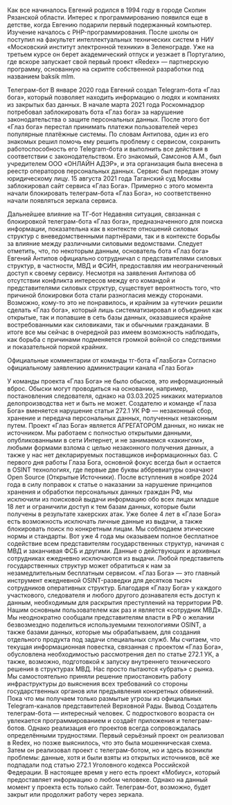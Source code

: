 Как все начиналось
Евгений родился в 1994 году в городе Скопин Рязанской области. Интерес к программированию появился еще в детстве, когда Евгению подарили первый подержанный компьютер. Изучение началось с PHP-программирования. После школы он поступил на факультет интеллектуальных технических систем в НИУ «Московский институт электронной техники» в Зеленограде. Уже на третьем курсе он берет академический отпуск и уезжает в Португалию, где вскоре запускает свой первый проект «Redex» — партнерскую программу, основанную на скрипте собственной разработки под названием baksik mlm.

Телеграм-бот
В январе 2020 года Евгений создал Telegram-бота «Глаз бога», который позволяет находить информацию о людях и компаниях из закрытых баз данных. В начале марта 2021 года Роскомнадзор потребовал заблокировать бота «Глаз бога» за нарушение законодательства о защите персональных данных. После этого бот «Глаз бога» перестал принимать платежи пользователей через популярные платёжные системы. По словам Антипова, один из его знакомых решил помочь ему решить проблему с сервисом, сохранить работоспособность его Telegram-бота и выполнить все действия в соответствии с законодательством. Его знакомый, Самсонов А.М., был учредителем ООО «ОНЛАЙН АДЭР», и эта организация была внесена в реестр операторов персональных данных. Сервис был передан этому юридическому лицу. 15 августа 2021 года Таганский суд Москвы заблокировал сайт сервиса «Глаз Бога». Примерно с этого момента начали блокировать телеграм-бота «Глаз Бога», но соответственно начали появляться зеркала сервиса.

Дальнейшее влияние на ТГ-бот
Недавняя ситуация, связанная с блокировкой телеграм-бота «Глаз бога», предназначенного для поиска информации, показательна как в контексте отношений силовых структур с вневедомственными партнёрами, так и в контексте борьбы за влияние между различными силовыми ведомствами. Следует отметить, что, по некоторым данным, основатель бота «Глаз бога» Евгений Антипов официально сотрудничал с представителями силовых структур, в частности, МВД и ФСИН, предоставляя им неограниченный доступ к своему сервису. Несмотря на заявления Антипова об отсутствии конфликта интересов между его командой и представителями силовых структур, существует вероятность того, что причиной блокировки бота стали разногласия между сторонами. Возможно, кому-то это не понравилось, и крайним за «утечки» решили сделать «Глаз бога», который лишь систематизировал и объединил как открытые, так и попавшие в сеть базы данных, оказавшиеся крайне востребованными как силовиками, так и обычными гражданами. В итоге все мы сейчас в очередной раз имеем возможность наблюдать, как борьба с причинами подменяется громкой войной со следствиями и показательной поркой крайних.

Официальные комментарии от команды тг-бота «ГлазБога»
Согласно официальному заявлению администрации канала «Глаз Бога»

У команды проекта «Глаз Бога» не было обысков, это информационный вброс. Обыски могут проводиться на основании, например, постановления следователя, однако на 03.03.2025 никаких материалов делопроизводства нет и быть не может.
Создателю и команде «Глаза Бога» вменяется нарушение статьи 272.1 УК РФ — незаконный сбор, хранение и передача персональных данных, полученных незаконным путем. Проект «Глаз Бога» является АГРЕГАТОРОМ данных, но никак не источником. Мы работаем с полностью открытыми данными, опубликованными в сети Интернет, и не занимаемся «хакингом», любыми формами взлома с целью незаконного получения данных, а также у нас нет декларируемых поставщиков информационных баз. С первого дня работы Глаза Бога, основной фокус всегда был и остается в OSINT технологиях, где первые две буквы аббревиатуры означают Open Source (Открытые Источники).
После вступления в ноябре 2024 года в силу поправок к статье о наказании за нарушение принципов хранения и обработки персональных данных граждан РФ, мы исключили из поисковой выдачи информацию обо всех лицах младше 18 лет и ограничили доступ к тем базам данных, которые были получены в результате хакерских атак. Уже более 4 лет в «Глазе Бога» есть возможность исключать личные данные из выдачи, а также блокировать поиск по конкретным лицам. Мы соблюдаем этические нормы и стандарты.
Вот уже 4 года мы оказываем полное бесплатное содействие всем представителям государственных структур, начиная с МВД и заканчивая ФСБ и другими. Данные о действующих и архивных сотрудниках ежедневно исключаются из выдачи. Любой представитель государственных структур может обратиться к нам за незамедлительным бесплатным сервисом.
«Глаз Бога» — это главный инструмент ежедневной OSINT-разведки для десятков тысяч сотрудников оперативных структур. Благодаря «Глазу Бога» у каждого участкового, следователя и любого другого дознавателя есть доступ к данным, необходимым для раскрытия преступлений на территории РФ. Нашим основным пользователем как раз и является «сотрудник МВД». Мы неоднократно сообщали представителям власти в РФ о желании безвозмездно поделиться используемыми технологиями OSINT, а также базами данных, которые мы обрабатываем, для создания отдельного продукта под задачи специальных служб.
Мы считаем, что текущая информационная повестка, связанная с проектом «Глаз Бога», обусловлена необходимостью рассмотрения дел по статье 272.1 УК, а также, возможно, подготовкой к запуску внутреннего технического решения в структурах МВД. Нас просто пытаются «убрать» с рынка.
Мы самостоятельно приняли решение приостановить работу инфраструктуры до выяснения всех требований со стороны государственных органов или предъявления конкретных обвинений. Пока что мы получаем только размытые угрозы из официальных Telegram-каналов представителей Верховной Рады.
Вывод
Создатель телеграм-бота — интересный человек. С подросткового возраста он увлекается программированием и создаёт приложения и телеграм-ботов. Однако реализация его проектов всегда сопровождалась определёнными трудностями. Первый серьёзный проект он реализовал в Redex, но позже выяснилось, что это была мошенническая схема. Затем он реализовал проект с телеграм-ботом, но и здесь возникли проблемы: данные, хотя и были взяты из открытых источников, всё же подпадали под статью 272.1 Уголовного кодекса Российской Федерации. В настоящее время у него есть проект «Мобиус», который предоставляет информацию о любом человеке. Однако на данный момент у проекта есть только сайт. Телеграм-бот, возможно, будет закрыт или продолжит работу через зеркала.
